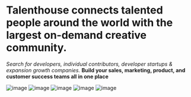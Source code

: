 # Talenthouse connects talented people around the world with the largest on-demand creative community. 
 *Search for developers, individual contributors, developer startups & expansion growth companies.* 
**Build your sales, marketing, product, and customer success teams all in one place**

![image](https://user-images.githubusercontent.com/34789741/131101324-f446af9f-adb0-4595-a869-5359b219bc56.png)
![image](https://user-images.githubusercontent.com/34789741/131101393-f467b4ba-f922-4e6b-becd-cc7c16150847.png)
![image](https://user-images.githubusercontent.com/34789741/131101566-c777e35b-8317-4517-9987-68cd5fc76911.png)
![image](https://user-images.githubusercontent.com/34789741/131102116-79f7d472-5ec3-45f3-89ce-ea42bb241576.png)
![image](https://user-images.githubusercontent.com/34789741/131102196-5a332a0d-5bb5-4a5b-bfb9-a49cda09ac2a.png)

